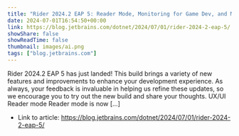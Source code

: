 ```yaml
---
title: "Rider 2024.2 EAP 5: Reader Mode, Monitoring for Game Dev, and More"
date: 2024-07-01T16:54:50+00:00
link: https://blog.jetbrains.com/dotnet/2024/07/01/rider-2024-2-eap-5/
showShare: false
showReadTime: false
thumbnail: images/ai.png
tags: ["blog.jetbrains.com"]
---
```

Rider 2024.2 EAP 5 has just landed! This build brings a variety of new features and improvements to enhance your development experience. As always, your feedback is invaluable in helping us refine these updates, so we encourage you to try out the new build and share your thoughts. UX/UI Reader mode Reader mode is now […]

- Link to article: https://blog.jetbrains.com/dotnet/2024/07/01/rider-2024-2-eap-5/